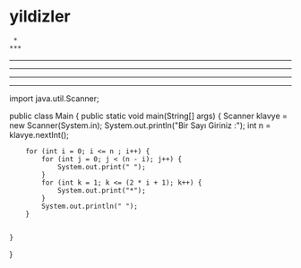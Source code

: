 # yildizler
     * 
    *** 
   ***** 
  ******* 
 ********* 
***********
import java.util.Scanner;

public class Main {
    public static void main(String[] args) {
        Scanner klavye = new Scanner(System.in);
        System.out.println("Bir Sayı Giriniz :");
        int n = klavye.nextInt();

        for (int i = 0; i <= n ; i++) {
            for (int j = 0; j < (n - i); j++) {
                System.out.print(" ");
            }
            for (int k = 1; k <= (2 * i + 1); k++) {
                System.out.print("*");
            }
            System.out.println(" ");
        }


    }
}
